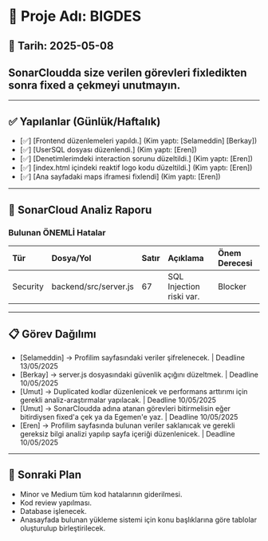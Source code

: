 # 📌 Proje Adı: BIGDES

## 📅 Tarih: 2025-05-08

## SonarCloudda size verilen görevleri fixledikten sonra fixed a çekmeyi unutmayın. 

---

## ✅ Yapılanlar (Günlük/Haftalık)

- [✅] [Frontend düzenlemeleri yapıldı.] (Kim yaptı: [Selameddin] [Berkay])
- [✅] [UserSQL dosyası düzenlendi.] (Kim yaptı: [Eren])
- [✅] [Denetimlerimdeki interaction sorunu düzeltildi.]  (Kim yaptı: [Eren])
- [✅] [index.html içindeki reaktif logo kodu düzeltildi.] (Kim yaptı: [Eren])
- [✅] [Ana sayfadaki maps iframesi fixlendi] (Kim yaptı: [Eren])


---

## 🚨 SonarCloud Analiz Raporu

### Bulunan ÖNEMLİ Hatalar
| Tür | Dosya/Yol | Satır | Açıklama | Önem Derecesi |
|:---|:----------|:------|:---------|:--------------|
| Security | backend/src/server.js | 67 | SQL Injection riski var. | Blocker |

---

## 📋 Görev Dağılımı

- [Selameddin] → Profilim sayfasındaki veriler şifrelenecek. | Deadline 13/05/2025
- [Berkay] → server.js dosyasındaki güvenlik açığını düzeltmek. | Deadline 10/05/2025
- [Umut] → Duplicated kodlar düzenlenicek ve performans arttırımı için gerekli analiz-araştırmalar yapılacak. | Deadline 10/05/2025
- [Umut] → SonarCloudda adına atanan görevleri bitirmelisin eğer bitirdiysen fixed'a çek ya da Egemen'e yaz. | Deadline 10/05/2025
- [Eren] → Profilim sayfasında bulunan veriler saklanıcak ve gerekli gereksiz bilgi analizi yapılıp sayfa içeriği düzenlenicek. | Deadline 10/05/2025 
 
---

## 🎯 Sonraki Plan

- Minor ve Medium tüm kod hatalarının giderilmesi.
- Kod review yapılması.
- Database işlenecek.
- Anasayfada bulunan yükleme sistemi için konu başlıklarına göre tablolar oluşturulup birleştirilecek.
